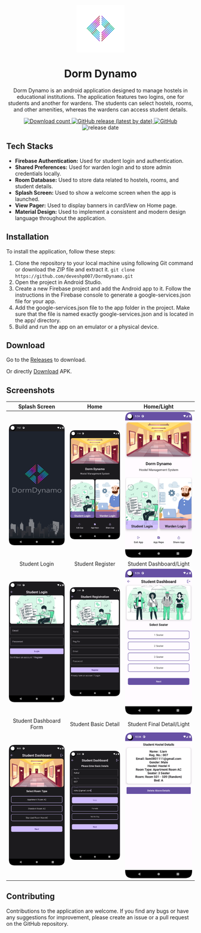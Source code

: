 <p align="center">
  <img src="app/src/main/res/mipmap-xxxhdpi/ic_launcher_foreground.png" align="center" width="128" height="128" />
<p>

<h1 align="center">Dorm Dynamo</h1>

<p align="center">
Dorm Dynamo is an android application designed to manage hostels in educational institutions. The application features two logins, one for students and another for wardens. The students can select hostels, rooms, and other amenities, whereas the wardens can access student details. 
</p>

<div align="center">
    <a href="https://github.com/deveshp007/DormDynamo/releases">

  <img alt="Download count" src="https://img.shields.io/github/downloads/deveshp007/DormDynamo/total?style=social">
  </a>
      <a href="https://github.com/deveshp007/DormDynamo/releases/latest">
    <img alt="GitHub release (latest by date)" src="https://img.shields.io/github/v/release/deveshp007/DormDynamo?style=social">
  </a>
  <a href="https://github.com/deveshp007/DormDynamo/blob/main/LICENSE.md">
    <img alt="GitHub" src="https://img.shields.io/github/license/deveshp007/DormDynamo?style=social">
  </a>
  <img alt="release date" src="https://img.shields.io/github/release-date/deveshp007/DormDynamo?style=social">
</div>

## Tech Stacks

- <b>Firebase Authentication:</b> Used for student login and authentication.
- <b>Shared Preferences:</b> Used for warden login and to store admin credentials locally.
- <b>Room Database:</b> Used to store data related to hostels, rooms, and student details.
- <b>Splash Screen:</b> Used to show a welcome screen when the app is launched.
- <b>View Pager:</b> Used to display banners in cardView on Home page.
- <b>Material Design:</b> Used to implement a consistent and modern design language throughout the application.

## Installation

To install the application, follow these steps:

1. Clone the repository to your local machine using following Git command or download the ZIP file and extract it.
   `git clone https://github.com/deveshp007/DormDynamo.git`
2. Open the project in Android Studio.
3. Create a new Firebase project and add the Android app to it. Follow the instructions in the Firebase console to generate a google-services.json file for your app.
4. Add the google-services.json file to the app folder in the project. Make sure that the file is named exactly google-services.json and is located in the app/ directory.
5. Build and run the app on an emulator or a physical device.

## Download

Go to the [Releases](https://github.com/deveshp007/DormDynamo/releases) to download.

Or directly [Download](https://github.com/deveshp007/DormDynamo/releases/download/v1.0.1/DormDynamo.apk) APK.

## Screenshots

|                   Splash Screen                   |                        Home                        |                      Home/Light                       |
|:-------------------------------------------------:|:--------------------------------------------------:|:-----------------------------------------------------:|
|        ![splash](images/splashScreen.png)         |            ![home](images/homePage.png)            |          ![Home/Light](images/lightHome.png)          |
|                   Student Login                   |                  Student Register                  |                Student Dashboard/Light                |
|     ![StudentLogin](images/studentLogin.png)      |   ![studentRegister](images/studentRegister.png)   | ![studentDashboard](images/studentDashboardLight.png) |
|              Student Dashboard Form               |                Student Basic Detail                |              Student Final Detail/Light               |
|  ![selectRoomType](images/studentDashboardA.png)  |  ![studentRegister](images/studentDashboardB.png)  |      ![studentDetail](images/studentDetails.png)      |

## Contributing

Contributions to the application are welcome. If you find any bugs or have any suggestions for improvement, please create an issue or a pull request on the GitHub repository.